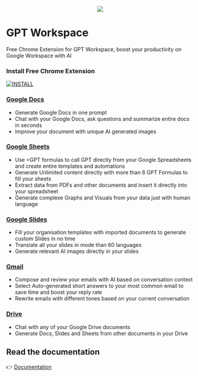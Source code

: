 <p align="center">
  <a href="https://gpt.space" target="_blank">
    <img src="https://github.com/user-attachments/assets/70fa6813-bd21-4be3-baf7-1a232ef62feb" />
  </a>
</p>


# GPT Workspace
Free Chrome Extension for GPT Workspace, boost your productivity on Google Workspace with AI

### Install Free Chrome Extension

[![INSTALL](https://github.com/user-attachments/assets/7d4d7fd0-5b3b-41df-a98b-61c7406d87d7)](https://chrome.google.com/webstore/detail/gpt-workspace/jgocjgkdladclacgmkkiklmdcmngjcba)


### [Google Docs](https://gpt.space/docs)

- Generate Google Docs in one prompt
- Chat with your Google Docs, ask questions and summarize entire docs in seconds
- Improve your document with unique AI generated images

### [Google Sheets](https://gpt.space/sheets)

- Use =GPT formulas to call GPT directly from your Google Spreadsheets and create entire templates and automations
- Generate Unlimited content directly with more than 6 GPT Formulas to fill your sheets
- Extract data from PDFs and other documents and insert it directly into your spreadsheet
- Generate complexe Graphs and Visuals from your data just with human language

### [Google Slides](https://gpt.space/slides)

- Fill your organisation templates with imported documents to generate custom Slides in no time
- Translate all your slides in mode than 60 languages
- Generate relevant AI images directly in your slides

### [Gmail](https://gpt.space/gmail)

- Compose and review your emails with AI based on conversation context
- Select Auto-generated short answers to your most common email to save time and boost your reply rate
- Rewrite emails with different tones based on your current conversation

### [Drive](https://gpt.space/drive)

- Chat with any of your Google Drive documents
- Generate Docs, Slides and Sheets from other documents in your Drive

## Read the documentation

👉 [Documentation](https://support.gpt.space)
